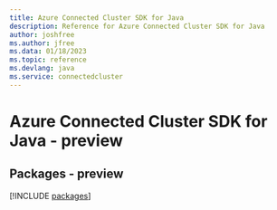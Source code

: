 ```yaml
---
title: Azure Connected Cluster SDK for Java
description: Reference for Azure Connected Cluster SDK for Java
author: joshfree
ms.author: jfree
ms.data: 01/18/2023
ms.topic: reference
ms.devlang: java
ms.service: connectedcluster
---
```

# Azure Connected Cluster SDK for Java - preview
## Packages - preview
[!INCLUDE [packages](connected-cluster-index.md)]